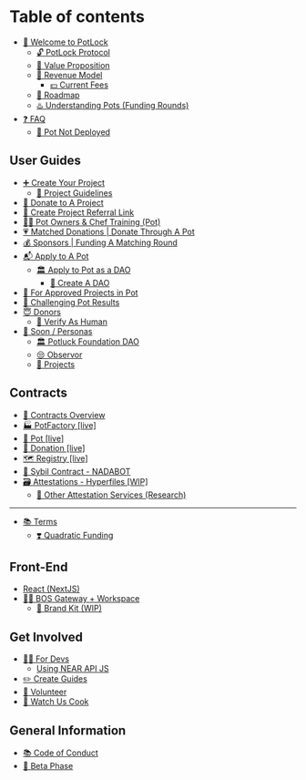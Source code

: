 # Table of contents

* [👋 Welcome to PotLock](README.md)
  * [🔓 PotLock Protocol](welcome-to-potlock/potlock-protocol.md)
  * [🚀 Value Proposition](welcome-to-potlock/value-proposition.md)
  * [💸 Revenue Model](welcome-to-potlock/revenue-model/README.md)
    * [💵 Current Fees](welcome-to-potlock/revenue-model/current-fees.md)
  * [🔮 Roadmap](welcome-to-potlock/roadmap.md)
  * [♨️ Understanding Pots (Funding Rounds)](welcome-to-potlock/understanding-pots-funding-rounds.md)
* [❓ FAQ](faq/README.md)
  * [🚧 Pot Not Deployed](faq/pot-not-deployed.md)

## User Guides

* [➕ Create Your Project](user-guides/create-your-project/README.md)
  * [📖 Project Guidelines](user-guides/create-your-project/project-guidelines.md)
* [🙏 Donate to A Project](user-guides/donate-to-a-project.md)
* [💸 Create Project Referral Link](user-guides/create-project-referral-link.md)
* [👨‍🍳 Pot Owners & Chef Training (Pot)](user-guides/chef-manual-or-run-a-qf-round-pot.md)
* [💗 Matched Donations | Donate Through A Pot](user-guides/matched-donations-or-donate-through-a-pot.md)
* [💰 Sponsors | Funding A Matching Round](user-guides/sponsors-or-funding-a-matching-round.md)
* [📬 Apply to A Pot](user-guides/apply-to-a-pot/README.md)
  * [🏛️ Apply to Pot as a DAO](user-guides/apply-to-a-pot/apply-to-pot-as-a-dao/README.md)
    * [🌱 Create A DAO](user-guides/apply-to-a-pot/apply-to-pot-as-a-dao/create-a-dao.md)
* [📣 For Approved Projects in Pot](user-guides/for-approved-projects-in-pot.md)
* [🥊 Challenging Pot Results](user-guides/challenging-pot-results.md)
* [😇 Donors](user-guides/donors/README.md)
  * [🤖 Verify As Human](user-guides/donors/verify-as-human.md)
* [👀 Soon / Personas](user-guides/soon-personas/README.md)
  * [🏛️ Potluck Foundation DAO](user-guides/soon-personas/potluck-foundation-dao.md)
  * [😒 Observor](user-guides/soon-personas/observor.md)
  * [📐 Projects](user-guides/soon-personas/projects.md)

## Contracts

* [📃 Contracts Overview](contracts/contracts-overview.md)
* [🏭 PotFactory \[live\]](contracts/potfactory-live.md)
* [🍲 Pot \[live\]](contracts/pot-live.md)
* [🙏 Donation \[live\]](contracts/donation-live.md)
* [🗺️ Registry \[live\]](contracts/registry-live.md)
* [🤖 Sybil Contract - NADABOT](contracts/sybil-contract-nadabot.md)
* [🗃️ Attestations - Hyperfiles \[WIP\]](contracts/attestation-not-started/README.md)
  * [💬 Other Attestation Services (Research)](contracts/attestation-not-started/other-attestation-services-research.md)

***

* [📚 Terms](terms/README.md)
  * [❣️ Quadratic Funding](terms/quadratic-funding.md)

## Front-End

* [React (NextJS)](front-end/react-nextjs.md)
* [👷‍♂️ BOS Gateway + Workspace](front-end/setting-up-your-bos-workspace/README.md)
  * [🎁 Brand Kit (WIP)](front-end/setting-up-your-bos-workspace/brand-kit-wip.md)

## Get Involved

* [👩‍💻 For Devs](get-involved/for-devs/README.md)
  * [Using NEAR API JS](get-involved/for-devs/using-near-api-js.md)
* [✏️ Create Guides](get-involved/create-guides.md)
* [💑 Volunteer](get-involved/volunteer.md)
* [👀 Watch Us Cook](get-involved/watch-us-cook.md)

## General Information

* [📚 Code of Conduct](general-information/code-of-conduct.md)
* [🐛 Beta Phase](general-information/beta-phase.md)
